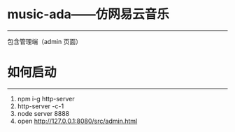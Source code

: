 # music-ada——仿网易云音乐
---  
包含管理端（admin 页面）  

# 如何启动  
---  
1. npm i-g http-server
2. http-server -c-1
3. node server 8888
4. open http://127.0.0.1:8080/src/admin.html
